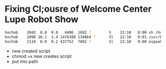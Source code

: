 #

# Fixing Cl;ousre of Welcome Center Lupe Robot Show

```sh
hochob    2042  0.0  0.0   4496  1692 ?        S    22:10   0:00 sh /home/hochob/CodeLabs/Hochob/LupeRobot/sync.sh
hochob    2098 16.1  3.4 1476388 134864 ?      Sl   22:10   0:01 /usr/bin/vlc -I dummy --no-video-title-show --fullscreen /home/hochob/LupeRobot/P
hochob    2134  0.0  0.2 437752  7892 ?        Sl   22:10   0:00 espeak -v es-la -a 200
```

- new created script
- chmod +x new creates script
- put into path
